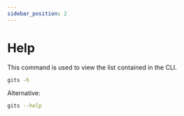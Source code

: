 ```yaml
---
sidebar_position: 2
---
```


# Help
This command is used to view the list contained in the CLI.
```bash
gits -h
```
Alternative:
```bash
gits --help
```